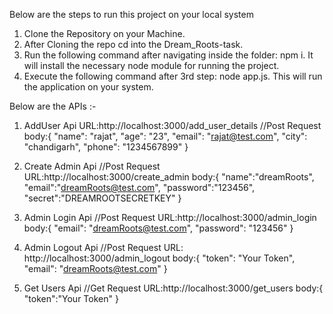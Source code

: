 Below are the steps to run this project on your local system

1. Clone the Repository on your Machine.
2. After Cloning the repo cd into the Dream_Roots-task.
3. Run the following command after navigating inside the folder: npm i. It will install the necessary node module for running the project.
4. Execute the following command after 3rd step: node app.js. This will run the application on your system.

Below are the APIs :-

1. AddUser Api
   URL:http://localhost:3000/add_user_details //Post Request
   body:{
   "name": "rajat",
   "age": "23",
   "email": "rajat@test.com",
   "city": "chandigarh",
   "phone": "1234567899"
   }

2. Create Admin Api //Post Request
   URL:http://localhost:3000/create_admin
   body:{
   "name":"dreamRoots",
   "email":"dreamRoots@test.com",
   "password":"123456",
   "secret":"DREAMROOTSECRETKEY"
   }

3. Admin Login Api //Post Request
   URL:http://localhost:3000/admin_login
   body:{
   "email": "dreamRoots@test.com",
   "password": "123456"
   }

4. Admin Logout Api //Post Request
   URL: http://localhost:3000/admin_logout
   body:{
   "token": "Your Token",
   "email": "dreamRoots@test.com"
   }

5. Get Users Api //Get Request
   URL:http://localhost:3000/get_users
   body:{
   "token":"Your Token"
   }
